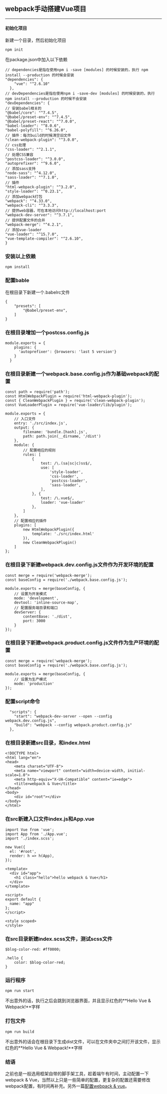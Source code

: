 ## webpack手动搭建Vue项目
-----------------------
#### 初始化项目
新建一个目录，然后初始化项目
```
npm init
```

在package.json中加入以下依赖
```
// dependencies是指在使用npm i -save [modules] 的时候安装的，执行 npm install --production 的时候会安装
"dependencies": {
    "vue": "^2.6.10"
  },
// devDependencies是指在使用npm i -save-dev [modules] 的时候安装的，执行 npm install --production 的时候不会安装
"devDependencies": {
// 安装babel相关的
"@babel/core": "^7.4.5",
"@babel/preset-env": "^7.4.5",
"@babel/preset-react": "^7.0.0",
"babel-loader": "^8.0.6",
"babel-polyfill": "^6.26.0",
// 插件：每次build的时候清空旧文件
"clean-webpack-plugin": "^3.0.0",
// css处理
"css-loader": "^2.1.1",
// 处理CSS兼容
"postcss-loader": "^3.0.0",
"autoprefixer": "^9.6.0",
// 添加sass支持
"node-sass": "^4.12.0",
"sass-loader": "^7.1.0",
// 插件
"html-webpack-plugin": "^3.2.0",
"style-loader": "^0.23.1",
// 添加webpack打包
"webpack": "^4.33.0",
"webpack-cli": "^3.3.3",
// 提供web容器，可在本地访问http://localhost:port
"webpack-dev-server": "^3.7.1",
// 提供配置文件的合并
"webpack-merge": "^4.2.1",
// 添加vue-loader
"vue-loader": "^15.7.0",
"vue-template-compiler": "^2.6.10",
}
```
### 安装以上依赖
```
npm install
```
### 配置bable
在根目录下新建一个.babelrc文件
```
{
    "presets": [
        "@babel/preset-env",
    ]
}
```
### 在根目录增加一个postcss.config.js
```
module.exports = {  
    plugins: {  
      'autoprefixer': {browsers: 'last 5 version'}  
    }  
  } 
```
### 在根目录新建一个webpack.base.config.js作为基础webpack的配置
```
const path = require('path');
const HtmlWebpackPlugin = require('html-webpack-plugin');
const { CleanWebpackPlugin } = require('clean-webpack-plugin');
const VueLoaderPlugin = require('vue-loader/lib/plugin');

module.exports = {
	// 入口文件
    entry: './src/index.js',
    output: {
        filename: 'bundle.[hash].js',
        path: path.join(__dirname, '/dist')
    },
    module: {
    	// 配置相应的规则
        rules: [
            {
                test: /\.(sa|sc|c)ss$/,
                use: [
                    'style-loader',
                    'css-loader',
                    'postcss-loader',
                    'sass-loader',
                ],
            }, {
                test: /\.vue$/,
                loader: 'vue-loader'
            },
        ]
    },
    // 配置相应的插件
    plugins: [
        new HtmlWebpackPlugin({
            template: './src/index.html'
        }),
        new CleanWebpackPlugin()
    ]
};

```

### 在根目录下新建webpack.dev.config.js文件作为开发环境的配置
```
const merge = require('webpack-merge');
const baseConfig = require('./webpack.base.config.js');

module.exports = merge(baseConfig, {
	// 设置为开发模式
    mode: 'development',
    devtool: 'inline-source-map',
    // 配置服务端目录和端口
    devServer: {
        contentBase: './dist',
        port: 3000
    }
});

```
### 在根目录下新建webpack.product.config.js文件作为生产环境的配置
```
const merge = require('webpack-merge');
const baseConfig = require('./webpack.base.config.js');

module.exports = merge(baseConfig, {
	// 设置为生产模式
    mode: 'production'
});

```

### 配置script命令
```
  "scripts": {
    "start": "webpack-dev-server --open --config webpack.dev.config.js",
    "build": "webpack --config webpack.product.config.js"
  },
```

### 在根目录新建src目录，和index.html
```
<!DOCTYPE html>
<html lang="en">
<head>
    <meta charset="UTF-8">
    <meta name="viewport" content="width=device-width, initial-scale=1.0">
    <meta http-equiv="X-UA-Compatible" content="ie=edge">
    <title>webpack & Vue</title>
</head>
<body>
    <div id="root"></div>
</body>
</html>

```
### 在src新建入口文件index.js和App.vue
```
import Vue from 'vue';
import App from './App.vue';
import './index.scss';

new Vue({
  el: '#root',
  render: h => h(App),
});

```

```
<template>
  <div id="app">
    <h1 class="hello">hello webpack & Vue</h1>
  </div>
</template>

<script>
export default {
  name: "app"
};
</script>

<style scoped>
</style>

```

### 在src目录新建index.scss文件，测试scss文件
```
$blog-color-red: #ff0000;

.hello {
    color: $blog-color-red;
}

```

### 运行程序
```
npm run start
```
不出意外的话，执行之后会跳到浏览器界面，并且显示红色的**Hello Vue & Webpack!**字样

### 打包文件
```
npm run build
```

不出意外的话会在根目录下生成dist文件，可以在文件夹中之间打开该文件，显示红色的**Hello Vue & Webpack!**字样

### 结语
之前也是一般选用框架自带的脚手架工具，趁着端午有时间，主动配置一下webpack & Vue，当然以上只是一些简单的配置，更复杂的配置还需要修改webpack配置，有时间再补充。另外一篇[配置webpack & vue](https://github.com/kavience/webpack-vue)。





